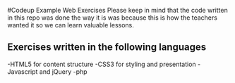#Codeup Example Web Exercises
Please keep in mind that the code written in this repo was done the way it is was because this is how the teachers wanted it so we can learn valuable lessons.

## Exercises written in the following languages

-HTML5 for content structure
-CSS3 for styling and presentation
-Javascript and jQuery
-php
